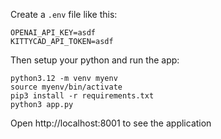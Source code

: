 Create a `.env` file like this:
```
OPENAI_API_KEY=asdf
KITTYCAD_API_TOKEN=asdf
```

Then setup your python and run the app:

```
python3.12 -m venv myenv
source myenv/bin/activate
pip3 install -r requirements.txt
python3 app.py
```

Open http://localhost:8001 to see the application